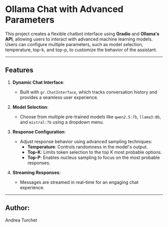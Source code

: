 # Ollama Chat with Advanced Parameters

This project creates a flexible chatbot interface using **Gradio** and **Ollama's API**, allowing users to interact with advanced machine learning models. Users can configure multiple parameters, such as model selection, temperature, top-k, and top-p, to customize the behavior of the assistant.

---

## Features

1. **Dynamic Chat Interface**:
   - Built with `gr.ChatInterface`, which tracks conversation history and provides a seamless user experience.

2. **Model Selection**:
   - Choose from multiple pre-trained models like `qwen2.5:7b`, `llama3:8b`, and `mistral:7b` using a dropdown menu.

3. **Response Configuration**:
   - Adjust response behavior using advanced sampling techniques:
     - **Temperature**: Controls randomness in the model's output.
     - **Top-K**: Limits token selection to the top K most probable options.
     - **Top-P**: Enables nucleus sampling to focus on the most probable responses.

4. **Streaming Responses**:
   - Messages are streamed in real-time for an engaging chat experience.


---

## Author:
Andrea Turchet

